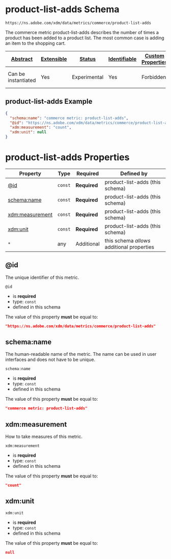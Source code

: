 
# product-list-adds Schema

```
https://ns.adobe.com/xdm/data/metrics/commerce/product-list-adds
```

The commerce metric product-list-adds describes the number of times a product has been added to a product list. The most common case is adding an item to the shopping cart.

| [Abstract](../../abstract.md) | [Extensible](../../extensions.md) | [Status](../../status.md) | [Identifiable](../../id.md) | [Custom Properties](../../extensions.md) | [Additional Properties](../../extensions.md) | Defined In |
|-------------------------------|-----------------------------------|---------------------------|-----------------------------|------------------------------------------|----------------------------------------------|------------|
| Can be instantiated | Yes | Experimental | Yes | Forbidden | Permitted | [data/product-list-adds.schema.json](data/product-list-adds.schema.json) |

## product-list-adds Example
```json
{
  "schema:name": "commerce metric: product-list-adds",
  "@id": "https://ns.adobe.com/xdm/data/metrics/commerce/product-list-adds",
  "xdm:measurement": "count",
  "xdm:unit": null
}
```

# product-list-adds Properties

| Property | Type | Required | Defined by |
|----------|------|----------|------------|
| [@id](#@id) | `const` | **Required** | product-list-adds (this schema) |
| [schema:name](#schemaname) | `const` | **Required** | product-list-adds (this schema) |
| [xdm:measurement](#xdmmeasurement) | `const` | **Required** | product-list-adds (this schema) |
| [xdm:unit](#xdmunit) | `const` | **Required** | product-list-adds (this schema) |
| `*` | any | Additional | this schema *allows* additional properties |

## @id

The unique identifier of this metric.

`@id`
* is **required**
* type: `const`
* defined in this schema

The value of this property **must** be equal to:

```json
"https://ns.adobe.com/xdm/data/metrics/commerce/product-list-adds"
```





## schema:name

The human-readable name of the metric. The name can be used in user interfaces and does not have to be unique.

`schema:name`
* is **required**
* type: `const`
* defined in this schema

The value of this property **must** be equal to:

```json
"commerce metric: product-list-adds"
```





## xdm:measurement

How to take measures of this metric.

`xdm:measurement`
* is **required**
* type: `const`
* defined in this schema

The value of this property **must** be equal to:

```json
"count"
```





## xdm:unit


`xdm:unit`
* is **required**
* type: `const`
* defined in this schema

The value of this property **must** be equal to:

```json
null
```




